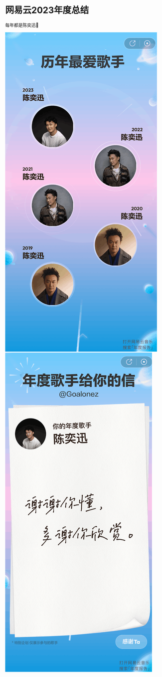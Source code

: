 # 网易云2023年度总结

每年都是陈奕迅🥳

![image-20231220233736130](assets/image-20231220233736130.png)![image-20231220233746334](assets/image-20231220233746334.png)

<gitalk/>
